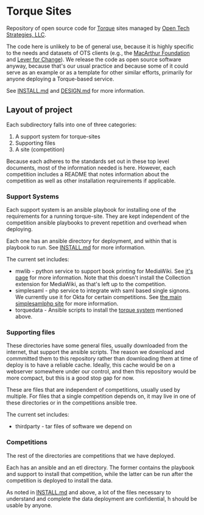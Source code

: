 # Torque Sites

Repository of open source code for
[Torque](https://github.com/opentechstrategies/torque/) sites managed
by [Open Tech Strategies, LLC](https://OpenTechStrategies.com/).

The code here is unlikely to be of general use, because it is highly
specific to the needs and datasets of OTS clients (e.g., the
[MacArthur Foundation](https://www.MacFound.org) and [Lever for
Change](https://www.leverforchange.org/)).  We release the code as
open source software anyway, because that's our usual practice and
because some of it could serve as an example or as a template for
other similar efforts, primarily for anyone deploying a Torque-based
service.

See [INSTALL.md](INSTALL.md) and [DESIGN.md](DESIGN.md) for more information.

## Layout of project

Each subdirectory falls into one of three categories:

1. A support system for torque-sites
2. Supporting files
3. A site (competition) 

Because each adheres to the standards set out in these top level
documents, most of the information needed is here.  However, each
competition includes a README that notes information about the
competition as well as other installation reqruirements if applicable.

### Support Systems

Each support system is an ansible playbook for installing one of the
requirements for a running torque-site.  They are kept independent
of the competition ansible playbooks to prevent repetition and
overhead when deploying.

Each one has an ansible directory for deployment, and within that
is playbook to run.  See [INSTALL.md](INSTALL.md) for more information.

The current set includes:

* mwlib - python service to support book printing for MediaWiki.
  See [it's page](https://mwlib.readthedocs.io/en/latest/) for more
  information.  Note that this doesn't install the Collection extension
  for MediaWiki, as that's left up to the competition.
* simplesaml - php service to integrate with saml based single signons.
  We currently use it for Okta for certain competitions.  See
  [the main simplesamlphp site](https://simplesamlphp.org/) for more
  information.
* torquedata - Ansible scripts to install the
  [torque system](https://github.com/opentechstrategies/torque/)
  mentioned above.

### Supporting files

These directories have some general files, usually downloaded from
the internet, that support the ansible scripts.  The reason we download
and commmitted them to this repository rather than downloading them
at time of deploy is to have a reliable cache.  Ideally, this cache
would be on a webserver somewhere under our control, and then this
repository would be more compact, but this is a good stop gap for now.

These are files that are independent of competitions, usually used
by multiple.  For files that a single competition depends on, it may
live in one of these directories or in the competitions ansible tree.

The current set includes:

* thirdparty - tar files of software we depend on

### Competitions

The rest of the directories are competitions that we have deployed.

Each has an ansible and an etl directory.  The former contains the
playbook and support to install that competition, while the latter
can be run after the competition is deployed to install the data.

As noted in [INSTALL.md](INSTALL.md) and above, a lot of the files
necessary to understand and complete the data deployment are confidential,
h
should be usable by anyone.
